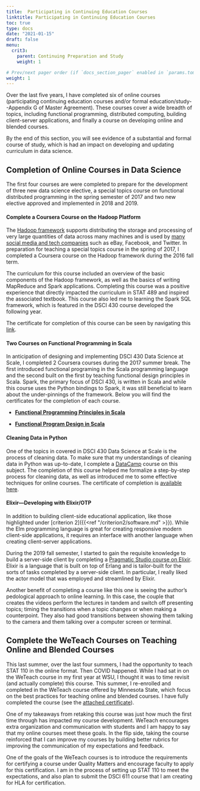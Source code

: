 ```yaml
---
title:  Participating in Continuing Education Courses
linktitle: Participating in Continuing Education Courses
toc: true
type: docs
date: "2021-01-15"
draft: false
menu:
  crit3:
    parent: Continuing Preparation and Study
    weight: 1

# Prev/next pager order (if `docs_section_pager` enabled in `params.toml`)
weight: 1
---
```


Over the last five years, I have completed six of online
courses (participating continuing education courses and/or formal
education/study--Appendix G of Master Agreement). These courses cover a 
wide breadth of topics, including functional programming, distributed computing,
building client-server applications, and finally a course on developing
online and blended courses.

By the end of this section, you will see evidence of a substantial and formal
course of study, which is had an impact on developing and updating curriculum
in data science.

## Completion of Online Courses in Data Science

The first four courses are were completed to prepare for the development of
three new data science elective, a special topics course on functional
distributed programming in the spring semester of 2017 and two new elective
approved and implemented in 2018 and 2019.

#### Complete a Coursera Course on the Hadoop Platform

The [Hadoop framework](https://hadoop.apache.org) supports distributing the
storage and processing of very large quantities of data across many machines
and is used by [many social media and tech
companies](https://cwiki.apache.org/confluence/display/HADOOP2/PoweredBy)
such as eBay, Facebook, and Twitter. In preparation for teaching a special
topics course in the spring of 2017, I completed a Coursera course on the
Hadoop framework during the 2016 fall term. 

The curriculum for this course included an overview of the basic components
of the Hadoop framework, as well as the basics of writing MapReduce and Spark
applications. Completing this course was a positive experience that directly
impacted the curriculum in STAT 489 and inspired the associated textbook.
This course also led me to learning the Spark SQL framework, which is
featured in the DSCI 430 course developed the following year.

The certificate for completion of this course can be seen by navigating
this [link](https://www.coursera.org/account/accomplishments/certificate/QRTQKUPSZDRY).


#### Two Courses on Functional Programming in Scala

In anticipation of designing and implementing DSCI 430 Data Science at Scale,
I completed 2 Coursera courses during the 2017 summer break. The first
introduced functional programing in the Scala programming language and the
second built on the first by teaching functional design principles in Scala.
Spark, the primary focus of DSCI 430, is written in Scala and while this
course uses the Python bindings to Spark, it was still beneficial to learn
about the under-pinnings of the framework. Below you will find the
certificates for the completion of each course.

-   [**Functional Programming Principles in
    Scala**](https://www.coursera.org/account/accomplishments/certificate/FJSWZZK7DMF7)

-   [**Functional Program Design in
    Scala**](https://www.coursera.org/account/accomplishments/certificate/JY34BG86VHC5)

#### Cleaning Data in Python

One of the topics in covered in DSCI 430 Data Science at Scale is the process
of cleaning data. To make sure that my understandings of cleaning data in
Python was up-to-date, I complete a [DataCamp](www.datacamp.com) course on
this subject. The completion of this course helped me formalize a
step-by-step process for cleaning data, as well as introduced me to some
effective techniques for online courses. The certificate of completion is
[available here](testimonial/data_camp_data_cleaning.pdf).

#### Elixir—Developing with Elixir/OTP

In addition to building client-side educational application, like those
highlighted under [criterion 2]({{<ref "/criterion2/software.md" >}}). While
the Elm programming language is great for creating responsive modern
client-side applications, it requires an interface with another language when
creating client-server applications. 

During the 2019 fall semester, I started to gain the requisite knowledge to
build a server-side client by completing a [Pragmatic Studio course on
Elixir](https://pragmaticstudio.com/courses/elixir). Elixir is a language
that is built on top of Erlang and is tailor-built for the sorts of tasks
completed by a server-side client. In particular, I really liked the actor
model that was employed and streamlined by Elixir.

Another benefit of completing a course like this one is seeing the
author’s pedological approach to online learning. In this case, the
couple that creates the videos perform the lectures in tandem and switch
off presenting topics; timing the transitions when a topic changes or
when making a counterpoint. They also had good transitions between
showing them talking to the camera and them talking over a computer
screen or terminal. 

## Complete the WeTeach Courses on Teaching Online and Blended Courses

This last summer, over the last four summers, I had the opportunity to teach
STAT 110 in the online format. Then COVID happened. While I had sat in on the
WeTeach course in my first year at WSU, I thought it was to time revisit (and
actually complete) this course. This summer, I re-enrolled and completed in
the WeTeach course offered by Minnesota State, which focus on the best
practices for teaching online and blended courses. I have fully completed the
course (see the [attached certificate](/testimonial/WeTeachCertificate.pdf)).

One of my takeaways from retaking this course was just how much the first
time through has impacted my course development. WeTeach encourages extra
organization and communication with students and I am happy to say that my
online courses meet these goals. In the flip side, taking the course
reinforced that I can improve my courses by building better rubrics for
improving the communication of my expectations and feedback.

One of the goals of the WeTeach courses is to introduce the requirements for
certifying a course under Quality Matters and encourage faculty to apply for
this certification. I am in the process of setting up STAT 110 to meet the
expectations, and also plan to submit the DSCI 611 course that I am creating
for HLA for certification.